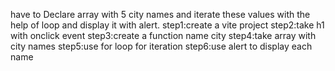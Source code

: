 have to Declare array with 5 city names and iterate these values with the help of loop and display it with alert.
step1:create a vite project
step2:take h1 with onclick event
step3:create a function name city
step4:take array with city names
step5:use for loop for iteration
step6:use alert to display each name
